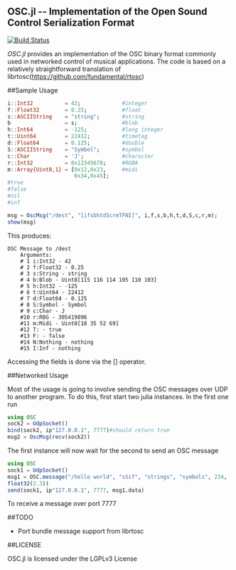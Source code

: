 OSC.jl -- Implementation of the Open Sound Control Serialization Format
-----------------------------------------------------------------------

[![Build Status](https://travis-ci.org/fundamental/OSC.jl.png)](https://travis-ci.org/fundamental/OSC.jl)

_OSC.jl_ provides an implementation of the OSC binary format commonly
used in networked control of musical applications.
The code is based on a relatively straightforward translation of
librtosc(https://github.com/fundamental/rtosc)

##Sample Usage

```julia
i::Int32          = 42;             #integer
f::Float32        = 0.25;           #float
s::ASCIIString    = "string";       #string
b                 = s;              #blob
h::Int64          = -125;           #long integer
t::Uint64         = 22412;          #timetag
d::Float64        = 0.125;          #double
S::ASCIIString    = "Symbol";       #symbol
c::Char           = 'J';            #character
r::Int32          = 0x12345678;     #RGBA
m::Array{Uint8,1} = [0x12,0x23,     #midi
                     0x34,0x45];
#true
#false
#nil
#inf

msg = OscMsg("/dest", "[ifsbhtdScrmTFNI]", i,f,s,b,h,t,d,S,c,r,m);
show(msg)
```

This produces:

```
OSC Message to /dest
    Arguments:
    # 1 i:Int32 - 42
    # 2 f:Float32 - 0.25
    # 3 s:String - string
    # 4 b:Blob - Uint8[115 116 114 105 110 103]
    # 5 h:Int32 - -125
    # 6 t:Uint64 - 22412
    # 7 d:Float64 - 0.125
    # 8 S:Symbol - Symbol
    # 9 c:Char - J
    #10 r:RBG - 305419896
    #11 m:Midi - Uint8[18 35 52 69]
    #12 T: - true
    #13 F: - false
    #14 N:Nothing - nothing
    #15 I:Inf - nothing
```

Accessing the fields is done via the [] operator.


##Networked Usage

Most of the usage is going to involve sending the OSC messages over UDP to
another program.
To do this, first start two julia instances.
In the first one run

```julia
using OSC
sock2 = UdpSocket()
bind(sock2, ip"127.0.0.1", 7777)#should return true
msg2 = OscMsg(recv(sock2))
```

The first instance will now wait for the second to send an OSC message

```julia
using OSC
sock1 = UdpSocket()
msg1 = OSC.message("/hello world", "sSif", "strings", "symbols", 234,
float32(2.3))
send(sock1, ip"127.0.0.1", 7777, msg1.data)
```
To receive a message over port 7777


##TODO

- Port bundle message support from librtosc

##LICENSE

OSC.jl is licensed under the LGPLv3 License

